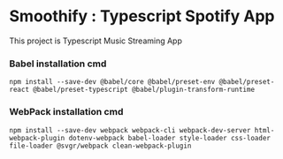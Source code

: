 # Smoothify : Typescript Spotify App

This project is Typescript Music Streaming App

### Babel installation cmd
```
npm install --save-dev @babel/core @babel/preset-env @babel/preset-react @babel/preset-typescript @babel/plugin-transform-runtime
```

### WebPack installation cmd
```
npm install --save-dev webpack webpack-cli webpack-dev-server html-webpack-plugin dotenv-webpack babel-loader style-loader css-loader file-loader @svgr/webpack clean-webpack-plugin
```
